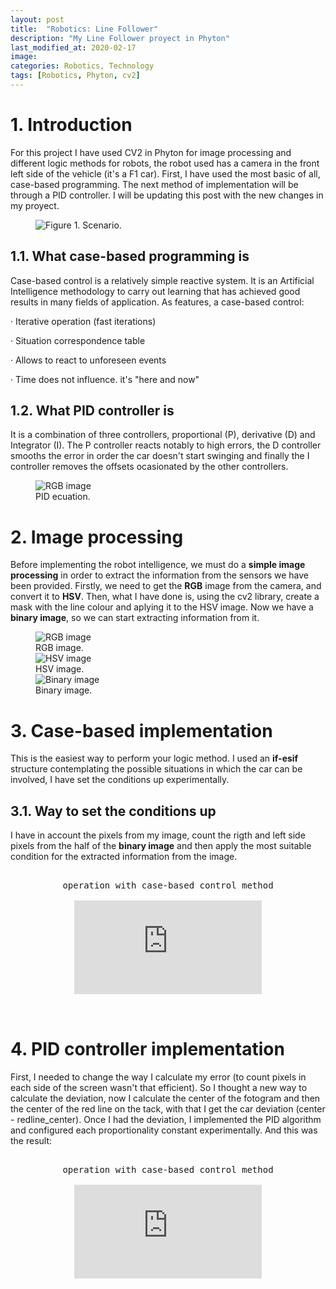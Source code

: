 ```yaml
---
layout: post
title:  "Robotics: Line Follower"
description: "My Line Follower proyect in Phyton"
last_modified_at: 2020-02-17
image:
categories: Robotics, Technology
tags: [Robotics, Phyton, cv2]
---
```

# 1. Introduction

For this project I have used CV2 in Phyton for image processing and different logic methods for robots, the robot used has a camera in the front left side of the vehicle (it's a F1 car). First, I have used the most basic of all, case-based programming. The next method of implementation will be through a PID controller. I will be updating this post with the new changes in my proyect.

<figure class="align-center">
  <img src="{{ '/assets/images/blog/escenario.png' | absolute_url }}" alt="Figure 1. Scenario.">
</figure>

## 1.1. What case-based programming is

Case-based control is a relatively simple reactive system. It is an Artificial Intelligence methodology to carry out learning that has achieved good results in many fields of application. As features, a case-based control:
<p>
    · Iterative operation (fast iterations)
</p>
<p>
    · Situation correspondence table
</p>
<p>
    · Allows to react to unforeseen events
</p>
<p>
    · Time does not influence. it's "here and now"
 </p>
    
## 1.2. What PID controller is

It is a combination of three controllers, proportional (P), derivative (D) and Integrator (I). The P controller reacts notably to high errors, the D controller smooths the error in order the car doesn't start swinging and finally the I controller removes the offsets ocasionated by the other controllers.
<figure class="align-center">
  <img src="{{ '/assets/images/blog/PID.png' | absolute_url }}" alt="RGB image">
  <figcaption>PID ecuation.</figcaption>
</figure>



# 2. Image processing

Before implementing the robot intelligence, we must do a **simple image processing** in order to extract the information from the sensors we have been provided. Firstly, we need to get the **RGB** image from the camera, and convert it to **HSV**. Then, what I have done is, using the cv2 library, create a mask with the line colour and aplying it to the HSV image. Now we have a **binary image**, so we can start extracting information from it.

<figure class="align-center">
  <img src="{{ '/assets/images/blog/rgb.png' | absolute_url }}" alt="RGB image">
  <figcaption>RGB image.</figcaption>
  
  <img src="{{ '/assets/images/blog/hsv.png' | absolute_url }}" alt="HSV image">
  <figcaption>HSV image.</figcaption>
  
  <img src="{{ '/assets/images/blog/binary.png' | absolute_url }}" alt="Binary image">
  <figcaption>Binary image.</figcaption>
</figure>

# 3. Case-based implementation

This is the easiest way to perform your logic method. I used an **if-esif** structure contemplating the possible situations in which the car can be involved, I have set the conditions up experimentally.

## 3.1. Way to set the conditions up

I have in account the pixels from my image, count the rigth and left side pixels from the half of the **binary image** and then apply the most suitable condition for the extracted information from the image.

<pre>
<div align="center">
operation with case-based control method
<div class="”video-responsive”">
<iframe  src="https://www.youtube.com/embed/DZe6JDucfn0" frameborder="0" allowfullscreen="allowfullscreen"></iframe>
</div>
</div>
</pre>


# 4. PID controller implementation

First, I needed to change the way I calculate my error (to count pixels in each side of the screen wasn't that efficient). So I thought a new way to calculate the deviation, now I calculate the center of the fotogram and then the center of the red line on the tack, with that I get the car deviation (center - redline_center).
Once I had the deviation, I implemented the PID algorithm and configured each proportionality constant experimentally. And this was the result:

<pre>
<div align="center">
operation with case-based control method
<div class="”video-responsive”">
<iframe  src="https://www.youtube.com/embed/DZe6JDucfn0" frameborder="0" allowfullscreen="allowfullscreen"></iframe>
</div>
</div>
</pre>
